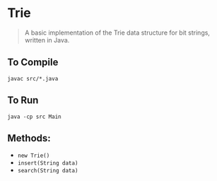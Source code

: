 # Trie
> A basic implementation of the Trie data structure for bit strings, written in Java.

## To Compile
`javac src/*.java`


## To Run
`java -cp src Main`

## Methods:
- `new Trie()`
- `insert(String data)`
- `search(String data)`
